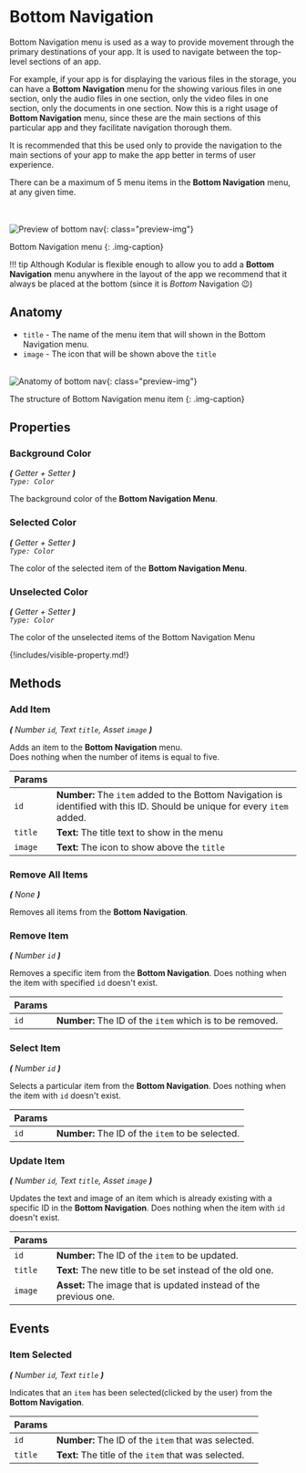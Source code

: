 

# Bottom Navigation

Bottom Navigation menu is used as a way to provide movement through the primary destinations of your app.
It is used to navigate between the top-level sections of an app.

For example, if your app is for displaying the various files in the storage, you can have a **Bottom Navigation** menu for
the showing various files in one section, only the audio files in one section, only the video files in one section, only the documents 
in one section. Now this is a right usage of **Bottom Navigation** menu, since these are the main sections of this particular app and
they facilitate navigation thorough them. 

It is recommended that this be used only to provide the navigation to the main sections of your app
to make the app better in terms of user experience.

There can be a maximum of 5 menu items in the **Bottom Navigation** menu, at any given time.


<br><br>
![Preview of bottom nav](/assets/images/components/user-interface/bottom-navigation/preview.png){: class="preview-img"}

Bottom Navigation menu
{: .img-caption}


!!! tip
    Although Kodular is flexible enough to allow you to add a **Bottom Navigation** menu anywhere in the layout of the app
    we recommend that it always be placed at the bottom (since it is _Bottom_ Navigation :wink:)


## Anatomy


* `title` - The name of the menu item that will shown in the Bottom Navigation menu.
* `image` - The icon that will be shown above the `title`
<br><br>

![Anatomy of bottom nav](/assets/images/components/user-interface/bottom-navigation/anatomy.png){: class="preview-img"}

The structure of Bottom Navigation menu item
{: .img-caption}



## Properties

### Background Color

_**\(** Getter + Setter **\)**    
`Type: Color`_

The background color of the **Bottom Navigation Menu**.


### Selected Color

_**\(** Getter + Setter **\)**    
`Type: Color`_

The color of the selected item of the **Bottom Navigation Menu**.


### Unselected Color

_**\(** Getter + Setter **\)**    
`Type: Color`_

The color of the unselected items of the Bottom Navigation Menu


{!includes/visible-property.md!}


## Methods


### Add Item
_**\(**  Number `id`, Text `title`, Asset `image`  **\)**_

Adds an item to the **Bottom Navigation** menu.  
Does nothing when the number of items is equal to five.

Params               | []() 
-------------------- | ---------- 
`id`                 | **Number:** The `item` added to the Bottom Navigation is identified with this ID. Should be unique for every `item` added.
`title`              | **Text:** The title text to show in the menu
`image`              | **Text:** The icon to show above the `title`


### Remove All Items
_**\(**  None  **\)**_

Removes all items from the **Bottom Navigation**.


### Remove Item
_**\(**  Number `id`  **\)**_

Removes a specific item from the **Bottom Navigation**.
Does nothing when the item with specified `id` doesn't exist.

Params               | []() 
-------------------- | ---------- 
`id`                 | **Number:** The ID of the `item` which is to be removed.


### Select Item
_**\(**  Number `id`  **\)**_

Selects a particular item from the **Bottom Navigation**.
Does nothing when the item with `id` doesn't exist.

Params               | []() 
-------------------- | ---------- 
`id`                 | **Number:** The ID of the `item` to be selected.


### Update Item
_**\(**  Number `id`, Text `title`, Asset `image`  **\)**_

Updates the text and image of an item which is already existing with a specific ID in the **Bottom Navigation**.
Does nothing when the item with `id` doesn't exist.

Params               | []() 
-------------------- | ---------- 
`id`                 | **Number:** The ID of the `item` to be updated.
`title`              | **Text:** The new title to be set instead of the old one.
`image`              | **Asset:** The image that is updated instead of the previous one.


## Events


### Item Selected
_**\(**  Number `id`, Text `title`  **\)**_

Indicates that an `item` has been selected(clicked by the user) from the **Bottom Navigation**.

Params               | []() 
-------------------- | ---------- 
`id`                 | **Number:** The ID of the `item` that was selected.
`title`              | **Text:** The title of the `item` that was selected.
